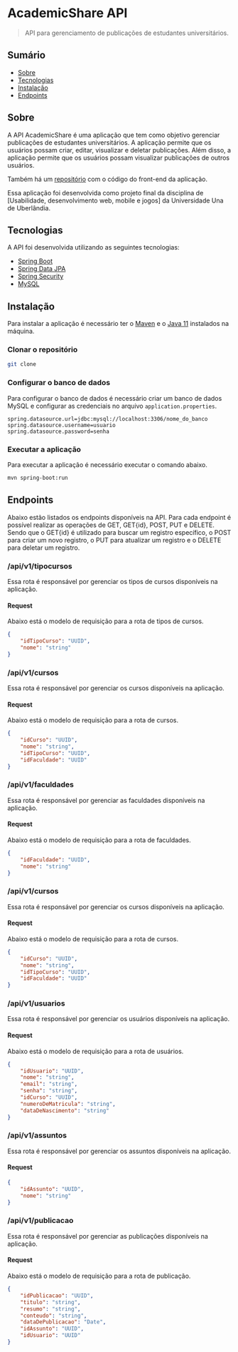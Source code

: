 # AcademicShare API

> API para gerenciamento de publicações de estudantes universitários.

## Sumário
- [Sobre](#sobre)
- [Tecnologias](#tecnologias)
- [Instalação](#instalação)
- [Endpoints](#endpoints)

## Sobre

A API AcademicShare é uma aplicação que tem como objetivo gerenciar publicações de estudantes universitários. A aplicação permite que os usuários possam criar, editar, visualizar e deletar publicações. Além disso, a aplicação permite que os usuários possam visualizar publicações de outros usuários.

Também há um [repositório]() com o código do front-end da aplicação.

Essa aplicação foi desenvolvida como projeto final da disciplina de [Usabilidade, desenvolvimento web, mobile e jogos] da Universidade Una de Uberlândia.

## Tecnologias

A API foi desenvolvida utilizando as seguintes tecnologias:

- [Spring Boot](https://spring.io/projects/spring-boot)
- [Spring Data JPA](https://spring.io/projects/spring-data-jpa)
- [Spring Security](https://spring.io/projects/spring-security)
- [MySQL](https://www.mysql.com/)

## Instalação

Para instalar a aplicação é necessário ter o [Maven](https://maven.apache.org/) e o [Java 11](https://www.oracle.com/br/java/technologies/javase-jdk11-downloads.html) instalados na máquina.

### Clonar o repositório

```bash
git clone
```

### Configurar o banco de dados

Para configurar o banco de dados é necessário criar um banco de dados MySQL e configurar as credenciais no arquivo `application.properties`.

```properties
spring.datasource.url=jdbc:mysql://localhost:3306/nome_do_banco
spring.datasource.username=usuario
spring.datasource.password=senha
```

### Executar a aplicação

Para executar a aplicação é necessário executar o comando abaixo.

```bash
mvn spring-boot:run
```

## Endpoints
Abaixo estão listados os endpoints disponíveis na API. Para cada endpoint é possível realizar as operações de GET, GET{id}, POST, PUT e DELETE.
Sendo que o GET{id} é utilizado para buscar um registro específico, o POST para criar um novo registro, o PUT para atualizar um registro e o DELETE para deletar um registro.


### /api/v1/tipocursos
Essa rota é responsável por gerenciar os tipos de cursos disponíveis na aplicação.

#### Request
Abaixo está o modelo de requisição para a rota de tipos de cursos.

```json
{
    "idTipoCurso": "UUID",
    "nome": "string"
}
```

###  /api/v1/cursos
Essa rota é responsável por gerenciar os cursos disponíveis na aplicação.

#### Request
Abaixo está o modelo de requisição para a rota de cursos.

```json
{
    "idCurso": "UUID",
    "nome": "string",
    "idTipoCurso": "UUID",
    "idFaculdade": "UUID"
}
```

### /api/v1/faculdades
Essa rota é responsável por gerenciar as faculdades disponíveis na aplicação.

#### Request
Abaixo está o modelo de requisição para a rota de faculdades.

```json
{
    "idFaculdade": "UUID",
    "nome": "string"
}
```

### /api/v1/cursos
Essa rota é responsável por gerenciar os cursos disponíveis na aplicação.

#### Request
Abaixo está o modelo de requisição para a rota de cursos.

```json
{
    "idCurso": "UUID",
    "nome": "string",
    "idTipoCurso": "UUID",
    "idFaculdade": "UUID"
}
```

### /api/v1/usuarios
Essa rota é responsável por gerenciar os usuários disponíveis na aplicação.

#### Request
Abaixo está o modelo de requisição para a rota de usuários.

```json
{
    "idUsuario": "UUID",
    "nome": "string",
    "email": "string",
    "senha": "string",
    "idCurso": "UUID",
    "numeroDeMatricula": "string",
    "dataDeNascimento": "string"
}
```

### /api/v1/assuntos
Essa rota é responsável por gerenciar os assuntos disponíveis na aplicação.

#### Request

```json
{
    "idAssunto": "UUID",
    "nome": "string"
}
```

### /api/v1/publicacao
Essa rota é responsável por gerenciar as publicações disponíveis na aplicação.

#### Request
Abaixo está o modelo de requisição para a rota de publicação.

```json
{
    "idPublicacao": "UUID",
    "titulo": "string",
    "resumo": "string",
    "conteudo": "string",
    "dataDePublicacao": "Date",
    "idAssunto": "UUID",
    "idUsuario": "UUID"
}
```